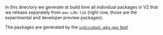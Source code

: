 In this directory we generate at build time all individual packages in V2
that we release separately from `aws-cdk-lib`
(right now, those are the experimental and developer preview packages).

The packages are generated by the [`individual-pkg-gen` tool](../../tools/individual-pkg-gen).
